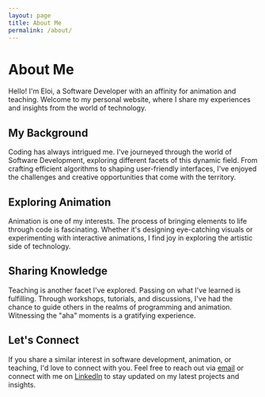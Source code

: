 ```yaml
---
layout: page
title: About Me
permalink: /about/
---
```


# About Me

Hello! I'm Eloi, a Software Developer with an affinity for animation and teaching. Welcome to my personal website, where I share my experiences and insights from the world of technology.

## My Background

Coding has always intrigued me. I've journeyed through the world of Software Development, exploring different facets of this dynamic field. From crafting efficient algorithms to shaping user-friendly interfaces, I've enjoyed the challenges and creative opportunities that come with the territory.

## Exploring Animation

Animation is one of my interests. The process of bringing elements to life through code is fascinating. Whether it's designing eye-catching visuals or experimenting with interactive animations, I find joy in exploring the artistic side of technology.

## Sharing Knowledge

Teaching is another facet I've explored. Passing on what I've learned is fulfilling. Through workshops, tutorials, and discussions, I've had the chance to guide others in the realms of programming and animation. Witnessing the "aha" moments is a gratifying experience.

## Let's Connect

If you share a similar interest in software development, animation, or teaching, I'd love to connect with you. Feel free to reach out via [email](mailto:eloimondelo+dev@gmail.com) or connect with me on [LinkedIn](https://www.linkedin.com/in/eloi-mondelo-singla-75a581210) to stay updated on my latest projects and insights.
